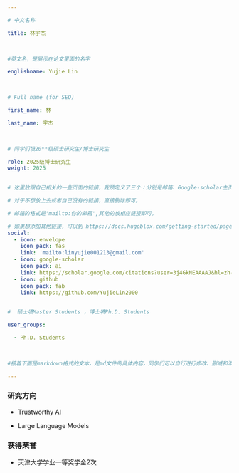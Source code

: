 ```yaml
---

# 中文名称

title: 林宇杰

 

#英文名，是展示在论文里面的名字

englishname: Yujie Lin

 

# Full name (for SEO)

first_name: 林

last_name: 宇杰

 

# 同学们填20**级硕士研究生/博士研究生

role: 2025级博士研究生
weight: 2025
 

# 这里放跟自己相关的一些页面的链接，我预定义了三个：分别是邮箱、Google-scholar主页和github主页

# 对于不想放上去或者自己没有的链接，直接删除即可。

# 邮箱的格式是'mailto:你的邮箱',其他的放相应链接即可。

# 如果想添加其他链接，可以到 https://docs.hugoblox.com/getting-started/page-builder/#icons 上去找图标，或者直接放在下面的详细介绍上
social:
  - icon: envelope
    icon_pack: fas
    link: 'mailto:linyujie001213@gmail.com'
  - icon: google-scholar
    icon_pack: ai
    link: https://scholar.google.com/citations?user=3j4GkNEAAAAJ&hl=zh-CN
  - icon: github
    icon_pack: fab
    link: https://github.com/YujieLin2000
 

#  硕士填Master Students ，博士填Ph.D. Students

user_groups:

  - Ph.D. Students

 

#接着下面是markdown格式的文本，是md文件的具体内容，同学们可以自行进行修改、删减和添加

---
```


<!-- 以下内容一定要遵循markdown语法 -->

<!-- ###代表的是以三级标题的形式展示后面的文本，* 代表以列表的形式展示后面的文本-->

 

<!-- 这里可以先放一段简要自我介绍或者是自己想要放上去的一些链接 ，不想放的话也可以删了-->



 

### 研究方向

* Trustworthy AI

* Large Language Models

 

<!-- 可以放校内外的一些荣誉，包括荣誉称号、奖学金、企业未来之星等等 -->

### 获得荣誉
* 天津大学学业一等奖学金2次